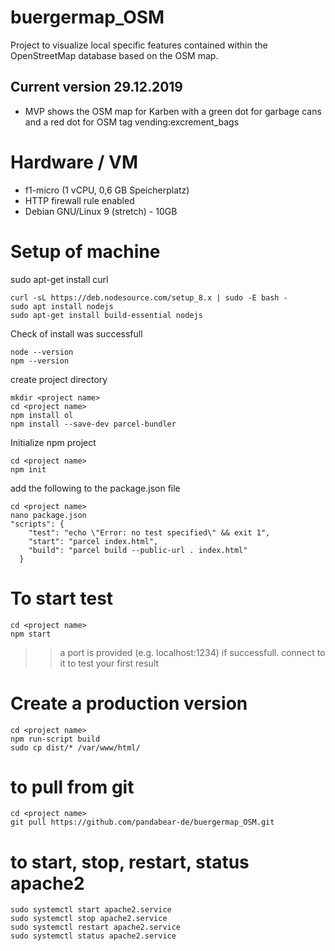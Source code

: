 # buergermap_OSM
Project to visualize local specific features contained within the OpenStreetMap database based on the OSM map.

## Current version 29.12.2019
- MVP shows the OSM map for Karben with a green dot for garbage cans and a red dot for OSM tag vending:excrement_bags

# Hardware / VM
- f1-micro (1 vCPU, 0,6 GB Speicherplatz) 
- HTTP firewall rule enabled
- Debian GNU/Linux 9 (stretch) - 10GB

# Setup of machine

sudo apt-get install curl
```
curl -sL https://deb.nodesource.com/setup_8.x | sudo -E bash -
sudo apt install nodejs
sudo apt-get install build-essential nodejs
```
Check of install was successfull
```
node --version
npm --version
```

create project directory
```
mkdir <project name>
cd <project name>
npm install ol
npm install --save-dev parcel-bundler
```

Initialize npm project
```
cd <project name>
npm init
```
add the following to the package.json file
```
cd <project name>
nano package.json
"scripts": {
    "test": "echo \"Error: no test specified\" && exit 1",
    "start": "parcel index.html",
    "build": "parcel build --public-url . index.html"
  }
```

# To start test
```
cd <project name>
npm start
```
>> a port is provided (e.g. localhost:1234) if successfull. connect to it to test your first result

# Create a production version
```
cd <project name>
npm run-script build
sudo cp dist/* /var/www/html/
```

# to pull from git
```
cd <project name>
git pull https://github.com/pandabear-de/buergermap_OSM.git
```
# to start, stop, restart, status apache2
```
sudo systemctl start apache2.service
sudo systemctl stop apache2.service
sudo systemctl restart apache2.service
sudo systemctl status apache2.service
```
